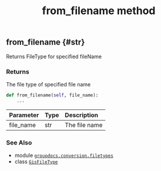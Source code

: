 ﻿---
title: from_filename method
second_title: GroupDocs.Conversion for Python via .NET API References
description: 
type: docs
weight: 50
url: /python-net/groupdocs.conversion.filetypes/gisfiletype/from_filename/
is_root: false
---

## from_filename {#str}

Returns FileType for specified fileName


### Returns 


The file type of specified file name


```python
def from_filename(self, file_name):
    ...
```


| Parameter | Type | Description |
| :- | :- | :- |
| file_name | str | The file name |



### See Also
* module [`groupdocs.conversion.filetypes`](../../)
* class [`GisFileType`](/conversion/python-net/groupdocs.conversion.filetypes/gisfiletype)
